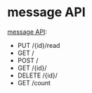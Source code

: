 # message API

[message API](https://automationintesting.online/message/swagger-ui/index.html#/):
- PUT /{id}/read
- GET /
- POST /
- GET /{id}/
- DELETE /{id}/
- GET /count
